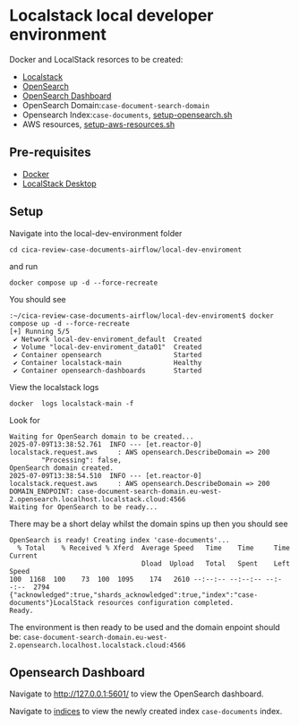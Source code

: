 # Localstack local developer environment


Docker and LocalStack resorces to be created:

- [Localstack](https://www.localstack.cloud/)
- [OpenSearch](https://docs.localstack.cloud/aws/services/opensearch/) 
- [OpenSearch Dashboard](https://docs.opensearch.org/docs/latest/dashboards/)
- OpenSearch Domain:```case-document-search-domain```
- Opensearch Index:```case-documents```, [setup-opensearch.sh](./init-scripts/create-opensearch-resources.sh)
- AWS resources, [setup-aws-resources.sh](./init-scripts/create-aws-resources.sh)

## Pre-requisites

- [Docker](https://docs.docker.com/get-started/get-docker/)
- [LocalStack Desktop](https://docs.localstack.cloud/aws/capabilities/web-app/localstack-desktop/)

## Setup

Navigate into the local-dev-environment folder 

```cd cica-review-case-documents-airflow/local-dev-enviroment```

and run

```docker compose up -d --force-recreate```

You should see 

```
:~/cica-review-case-documents-airflow/local-dev-enviroment$ docker compose up -d --force-recreate
[+] Running 5/5
 ✔ Network local-dev-enviroment_default  Created                                             
 ✔ Volume "local-dev-enviroment_data01"  Created                                         
 ✔ Container opensearch                  Started                                             
 ✔ Container localstack-main             Healthy                                     
 ✔ Container opensearch-dashboards       Started   
```

View the localstack logs

```docker  logs localstack-main -f```

Look for 

```
Waiting for OpenSearch domain to be created...
2025-07-09T13:38:52.761  INFO --- [et.reactor-0] localstack.request.aws     : AWS opensearch.DescribeDomain => 200
        "Processing": false,
OpenSearch domain created.
2025-07-09T13:38:54.510  INFO --- [et.reactor-0] localstack.request.aws     : AWS opensearch.DescribeDomain => 200
DOMAIN_ENDPOINT: case-document-search-domain.eu-west-2.opensearch.localhost.localstack.cloud:4566
Waiting for OpenSearch to be ready...
```
There may be a short delay whilst the domain spins up then you should see


```
OpenSearch is ready! Creating index 'case-documents'...
  % Total    % Received % Xferd  Average Speed   Time    Time     Time  Current
                                 Dload  Upload   Total   Spent    Left  Speed
100  1168  100    73  100  1095    174   2610 --:--:-- --:--:-- --:--:--  2794
{"acknowledged":true,"shards_acknowledged":true,"index":"case-documents"}LocalStack resources configuration completed.
Ready.

```

The environment is then ready to be used and the domain enpoint should be: 
```case-document-search-domain.eu-west-2.opensearch.localhost.localstack.cloud:4566```

## Opensearch Dashboard

Navigate to http://127.0.0.1:5601/ to view the OpenSearch dashboard.

Navigate to [indices](http://127.0.0.1:5601/app/opensearch_index_management_dashboards#/indices?from=0&search=&showDataStreams=false&size=20&sortDirection=desc&sortField=index) to view the newly created index ```case-documents``` index.
